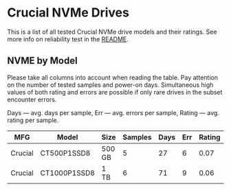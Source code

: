 Crucial NVMe Drives
===================

This is a list of all tested Crucial NVMe drive models and their ratings. See more
info on reliability test in the [README](https://github.com/linuxhw/SMART).

NVME by Model
------------

Please take all columns into account when reading the table. Pay attention on the
number of tested samples and power-on days. Simultaneous high values of both rating
and errors are possible if only rare drives in the subset encounter errors.

Days   — avg. days per sample,
Err    — avg. errors per sample,
Rating — avg. rating per sample.

| MFG       | Model              | Size   | Samples | Days  | Err   | Rating |
|-----------|--------------------|--------|---------|-------|-------|--------|
| Crucial   | CT500P1SSD8        | 500 GB | 5       | 27    | 6     | 0.07   |
| Crucial   | CT1000P1SSD8       | 1 TB   | 6       | 71    | 9     | 0.06   |

